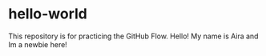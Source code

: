 # hello-world
This repository is for practicing the GitHub Flow.
Hello! My name is Aira and Im a newbie here!
